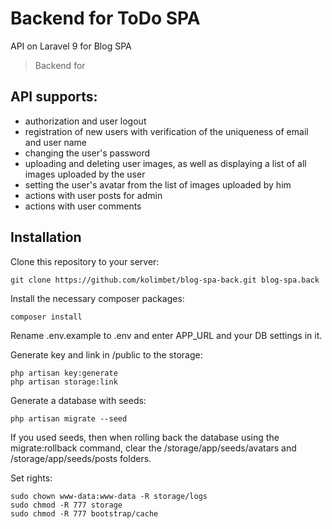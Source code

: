 # Backend for ToDo SPA

API on Laravel 9 for Blog SPA

> Backend for

## API supports:

- authorization and user logout
- registration of new users with verification of the uniqueness of email and user name
- changing the user's password
- uploading and deleting user images, as well as displaying a list of all images uploaded by the user
- setting the user's avatar from the list of images uploaded by him
- actions with user posts for admin
- actions with user comments

## Installation

Clone this repository to your server:

```
git clone https://github.com/kolimbet/blog-spa-back.git blog-spa.back
```

Install the necessary composer packages:

```
composer install
```

Rename .env.example to .env and enter APP_URL and your DB settings in it.

Generate key and link in /public to the storage:

```
php artisan key:generate
php artisan storage:link
```

Generate a database with seeds:

```
php artisan migrate --seed
```

If you used seeds, then when rolling back the database using the migrate:rollback command, clear the /storage/app/seeds/avatars and /storage/app/seeds/posts folders.

Set rights:

```
sudo chown www-data:www-data -R storage/logs
sudo chmod -R 777 storage
sudo chmod -R 777 bootstrap/cache
```
